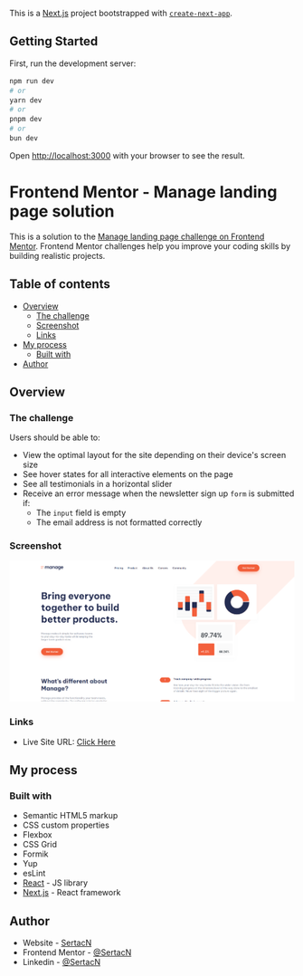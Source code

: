 This is a [Next.js](https://nextjs.org/) project bootstrapped with [`create-next-app`](https://github.com/vercel/next.js/tree/canary/packages/create-next-app).

## Getting Started

First, run the development server:

```bash
npm run dev
# or
yarn dev
# or
pnpm dev
# or
bun dev
```

Open [http://localhost:3000](http://localhost:3000) with your browser to see the result.

# Frontend Mentor - Manage landing page solution

This is a solution to the [Manage landing page challenge on Frontend Mentor](https://www.frontendmentor.io/challenges/manage-landing-page-SLXqC6P5). Frontend Mentor challenges help you improve your coding skills by building realistic projects.

## Table of contents

- [Overview](#overview)
  - [The challenge](#the-challenge)
  - [Screenshot](#screenshot)
  - [Links](#links)
- [My process](#my-process)
  - [Built with](#built-with)
- [Author](#author)

## Overview

### The challenge

Users should be able to:

- View the optimal layout for the site depending on their device's screen size
- See hover states for all interactive elements on the page
- See all testimonials in a horizontal slider
- Receive an error message when the newsletter sign up `form` is submitted if:
  - The `input` field is empty
  - The email address is not formatted correctly

### Screenshot

![](./screenshot.jpg)

### Links

- Live Site URL: [Click Here](https://nextjs-landing-page-opal.vercel.app/)

## My process

### Built with

- Semantic HTML5 markup
- CSS custom properties
- Flexbox
- CSS Grid
- Formik
- Yup
- esLint
- [React](https://reactjs.org/) - JS library
- [Next.js](https://nextjs.org/) - React framework

## Author

- Website - [SertacN](https://github.com/SertacN)
- Frontend Mentor - [@SertacN](https://www.frontendmentor.io/profile/SertacN)
- Linkedin - [@SertacN](https://www.linkedin.com/in/sertacn/)
